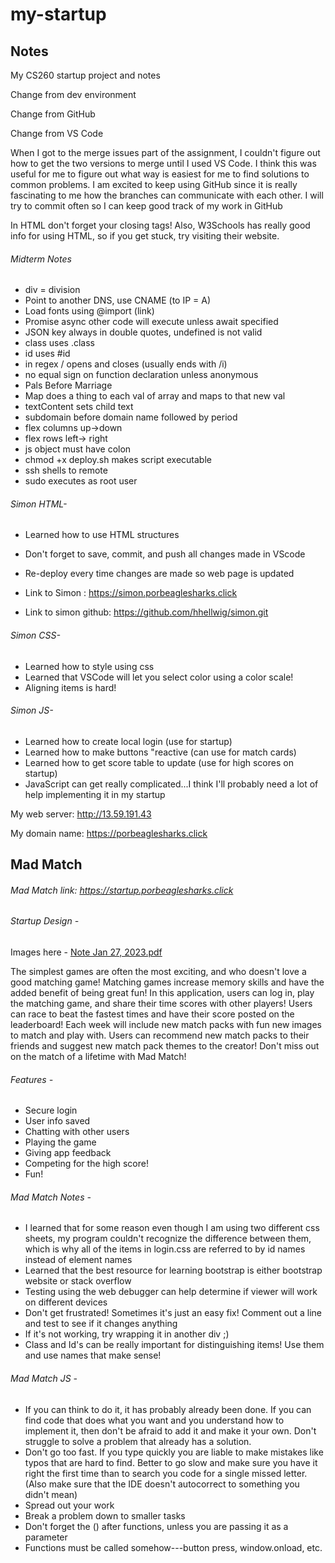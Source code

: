 # my-startup
## Notes
My CS260 startup project and notes

Change from dev environment

Change from GitHub

Change from VS Code

When I got to the merge issues part of the assignment, I couldn't figure out how to get the two versions to merge until I used VS Code. I think this was useful for me to figure out what way is easiest for me to find solutions to common problems. I am excited to keep using GitHub since it is really fascinating to me how the branches can communicate with each other. I will try to commit often so I can keep good track of my work in GitHub

In HTML don't forget your closing tags! Also, W3Schools has really good info for using HTML, so if you get stuck, try visiting their website.

###### Midterm Notes
- div = division
- Point to another DNS, use CNAME (to IP = A)
- Load fonts using @import (link)
- Promise async other code will execute unless await specified
- JSON key always in double quotes, undefined is not valid
- class uses .class
- id uses #id
- in regex / opens and closes (usually ends with /i)
- no equal sign on function declaration unless anonymous
- Pals Before Marriage
- Map does a thing to each val of array and maps to that new val
- textContent sets child text
- subdomain before domain name followed by period
- flex columns up->down
- flex rows left-> right
- js object must have colon
- chmod +x deploy.sh makes script executable
- ssh shells to remote
- sudo executes as root user

###### Simon HTML-
- Learned how to use HTML structures
- Don't forget to save, commit, and push all changes made in VScode
- Re-deploy every time changes are made so web page is updated
- Link to Simon : https://simon.porbeaglesharks.click

- Link to simon github: https://github.com/hhellwig/simon.git

###### Simon CSS-
- Learned how to style using css
- Learned that VSCode will let you select color using a color scale!
- Aligning items is hard!

###### Simon JS-
- Learned how to create local login (use for startup)
- Learned how to make buttons "reactive (can use for match cards)
- Learned how to get score table to update (use for high scores on startup)
- JavaScript can get really complicated...I think I'll probably need a lot of help implementing it in my startup


My web server: http://13.59.191.43

My domain name: https://porbeaglesharks.click

## Mad Match

###### Mad Match link: https://startup.porbeaglesharks.click

###### Startup Design -
Images here -
[Note Jan 27, 2023.pdf](https://github.com/hhellwig/startup/files/10524195/Note.Jan.27.2023.pdf)


The simplest games are often the most exciting, and who doesn't love a good matching game! Matching games increase memory skills and have the added benefit of being great fun! In this application, users can log in, play the matching game, and share their time scores with other players! Users can race to beat the fastest times and have their score posted on the leaderboard! Each week will include new match packs with fun new images to match and play with. Users can recommend new match packs to their friends and suggest new match pack themes to the creator! Don't miss out on the match of a lifetime with Mad Match!

###### Features -
- Secure login
- User info saved
- Chatting with other users
- Playing the game
- Giving app feedback
- Competing for the high score!
- Fun!

###### Mad Match Notes -
- I learned that for some reason even though I am using two different css sheets, my program couldn't recognize the difference between them, which is why all of the items in login.css are referred to by id names instead of element names
- Learned that the best resource for learning bootstrap is either bootstrap website or stack overflow
- Testing using the web debugger can help determine if viewer will work on different devices
- Don't get frustrated! Sometimes it's just an easy fix! Comment out a line and test to see if it changes anything
- If it's not working, try wrapping it in another div ;)
- Class and Id's can be really important for distinguishing items! Use them and use names that make sense!

###### Mad Match JS -
- If you can think to do it, it has probably already been done. If you can find code that does what you want and you understand how to implement it, then don't be afraid to add it and make it your own. Don't struggle to solve a problem that already has a solution.
- Don't go too fast. If you type quickly you are liable to make mistakes like typos that are hard to find. Better to go slow and make sure you have it right the first time than to search you code for a single missed letter. (Also make sure that the IDE doesn't autocorrect to something you didn't mean)
- Spread out your work
- Break a problem down to smaller tasks
- Don't forget the () after functions, unless you are passing it as a parameter
- Functions must be called somehow---button press, window.onload, etc.

